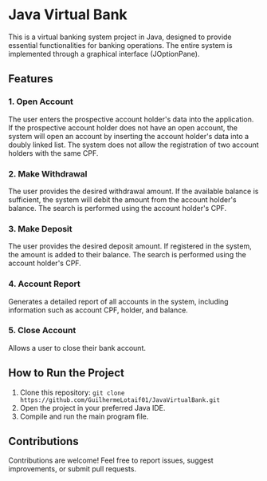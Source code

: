 # Java Virtual Bank

This is a virtual banking system project in Java, designed to provide essential functionalities for banking operations. The entire system is implemented through a graphical interface (JOptionPane).

## Features

### 1. Open Account
The user enters the prospective account holder's data into the application. If the prospective account holder does not have an open account, the system will open an account by inserting the account holder's data into a doubly linked list. The system does not allow the registration of two account holders with the same CPF.

### 2. Make Withdrawal
The user provides the desired withdrawal amount. If the available balance is sufficient, the system will debit the amount from the account holder's balance. The search is performed using the account holder's CPF.

### 3. Make Deposit
The user provides the desired deposit amount. If registered in the system, the amount is added to their balance. The search is performed using the account holder's CPF.

### 4. Account Report
Generates a detailed report of all accounts in the system, including information such as account CPF, holder, and balance.

### 5. Close Account
Allows a user to close their bank account.

## How to Run the Project
1. Clone this repository: `git clone https://github.com/GuilhermeLotaif01/JavaVirtualBank.git`
2. Open the project in your preferred Java IDE.
3. Compile and run the main program file.

## Contributions
Contributions are welcome! Feel free to report issues, suggest improvements, or submit pull requests.
